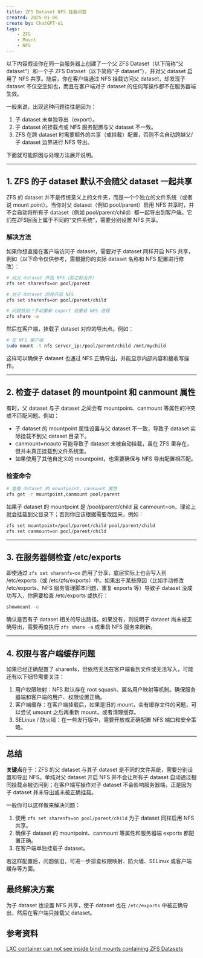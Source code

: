 ```yaml
---
title: ZFS Dataset NFS 挂载问题
created: 2025-01-06
create by: ChatGPT-o1
tags:
    - ZFS
    - Mount
    - NFS
---
```


以下内容假设你在同一台服务器上创建了一个父 ZFS Dataset（以下简称“父 dataset”）和一个子 ZFS Dataset（以下简称“子 dataset”），并对父 dataset 启用了 NFS 共享。随后，你在客户端通过 NFS 挂载访问父 dataset，却发现子 dataset 不仅空空如也，而且在客户端对子 dataset 的任何写操作都不在服务器端生效。

一般来说，出现这种问题往往是因为：

1. 子 dataset 未单独导出（export）。  
2. 子 dataset 的挂载点或 NFS 服务配置与父 dataset 不一致。  
3. ZFS 在跨 dataset 时需要额外的共享（或挂载）配置，否则不会自动跨越父/子 dataset 边界进行 NFS 导出。

下面就可能原因与处理方法展开说明。

---

## 1. ZFS 的子 dataset 默认不会随父 dataset 一起共享

ZFS 的 dataset 并不是传统意义上的文件夹，而是一个个独立的文件系统（或者说 mount point）。当你对父 dataset（例如 pool/parent）启用 NFS 共享时，并不会自动将所有子 dataset（例如 pool/parent/child）都一起导出到客户端。它们在ZFS层面上属于不同的“文件系统”，需要分别设置 NFS 共享。

### 解决方法

如果你想直接在客户端访问子 dataset，需要对子 dataset 同样开启 NFS 共享，例如（以下命令仅供参考，需根据你的实际 dataset 名称和 NFS 配置进行修改）：

```bash
# 对父 dataset 开启 NFS（若之前没开）
zfs set sharenfs=on pool/parent

# 对子 dataset 同样开启 NFS
zfs set sharenfs=on pool/parent/child

# 问题依旧？手动重新 export 或重启 NFS 进程
zfs share -a
```

然后在客户端，挂载子 dataset 对应的导出点。例如：

```bash
# 在 NFS 客户端
sudo mount -t nfs server_ip:/pool/parent/child /mnt/mychild
```

这样可以确保子 dataset 也通过 NFS 正确导出，并能显示内部内容和接收写操作。

---

## 2. 检查子 dataset 的 mountpoint 和 canmount 属性

有时，父 dataset 与子 dataset 之间会有 mountpoint、canmount 等属性的冲突或不匹配问题。例如：

- 子 dataset 的 mountpoint 属性设置与父 dataset 不一致，导致子 dataset 实际挂载不到父 dataset 目录下。  
- canmount=noauto 可能导致子 dataset 未被自动挂载，虽在 ZFS 里存在，但并未真正挂载到文件系统里。  
- 如果使用了其他自定义的 mountpoint，也需要确保与 NFS 导出配置相匹配。

### 检查命令

```bash
# 查看 dataset 的 mountpoint、canmount 属性
zfs get -r mountpoint,canmount pool/parent
```

如果子 dataset 的 mountpoint 是 /pool/parent/child 且 canmount=on，理论上就会挂载到父目录下；否则你应该根据需要改回来，例如：

```bash
zfs set mountpoint=/pool/parent/child pool/parent/child
zfs set canmount=on pool/parent/child
```

---

## 3. 在服务器侧检查 /etc/exports

即使通过 `zfs set sharenfs=on` 启用了分享，底层实际上也会写入到 /etc/exports（或 /etc/zfs/exports）中。如果出于某些原因（比如手动修改 /etc/exports、NFS 服务管理脚本问题、重复 exports 等）导致子 dataset 没成功写入，你需要检查 /etc/exports 或执行：

```bash
showmount -e
```

确认是否有子 dataset 相关的导出路径。如果没有，则说明子 dataset 尚未被正确导出，需要再度执行 `zfs share -a` 或重启 NFS 服务来刷新。

---

## 4. 权限与客户端缓存问题

如果已经正确配置了 sharenfs，但依然无法在客户端看到文件或无法写入，可能还有以下细节需要关注：

1. 用户权限映射：NFS 默认存在 root squash、匿名用户映射等机制。确保服务器端和客户端的用户、权限设置正确。  
2. 客户端缓存：在客户端挂载后，如果是旧的 mount，会有缓存文件的问题，可以尝试 umount 之后再重新 mount，或者清理缓存。  
3. SELinux / 防火墙：在一些发行版中，需要开放或正确配置 NFS 端口和安全策略。  

---

## 总结

**关键点**在于：ZFS 的父 dataset 与其子 dataset 是不同的文件系统，需要分别设置和导出 NFS。单纯对父 dataset 开启 NFS 并不会让所有子 dataset 自动通过相同挂载点被访问到；在客户端写操作对子 dataset 不会影响服务器端，正是因为子 dataset 并未导出或未被正确挂载。

一般你可以这样做来解决问题：  

1. 使用 `zfs set sharenfs=on pool/parent/child` 为子 dataset 同样启用 NFS 共享。  
2. 确保子 dataset 的 mountpoint、canmount 等属性和服务器端 exports 都配置正确。  
3. 在客户端单独挂载子 dataset。  

若这样配置后，问题依旧，可进一步排查权限映射、防火墙、SELinux 或客户端缓存等方面。

## 最终解决方案

为子 dataset 也设置 NFS 共享，使子 dataset 也在 `/etc/exports` 中被正确导出，然后在客户端只挂载父 dataset。

## 参考资料

[LXC container can not see inside bind mounts containing ZFS Datasets](https://discourse.practicalzfs.com/t/lxc-container-can-not-see-inside-bind-mounts-containing-zfs-datasets/1265)
